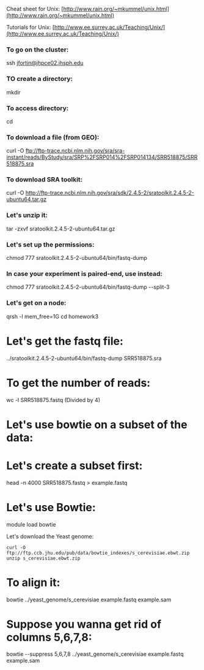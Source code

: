 Cheat sheet for Unix: [http://www.rain.org/~mkummel/unix.html](http://www.rain.org/~mkummel/unix.html)

Tutorials for Unix: [http://www.ee.surrey.ac.uk/Teaching/Unix/](http://www.ee.surrey.ac.uk/Teaching/Unix/)


###  To go on the cluster:
ssh jfortin@jhpce02.jhsph.edu

### TO create a directory:
mkdir <nameOfYourDirectory>

### To access directory:
cd <nameOfYourDirectory>

### To download a file (from GEO):
curl -O ftp://ftp-trace.ncbi.nlm.nih.gov/sra/sra-instant/reads/ByStudy/sra/SRP%2FSRP014%2FSRP014134/SRR518875/SRR518875.sra


### To download SRA toolkit:
curl -O http://ftp-trace.ncbi.nlm.nih.gov/sra/sdk/2.4.5-2/sratoolkit.2.4.5-2-ubuntu64.tar.gz

### Let's unzip it:
tar -zxvf sratoolkit.2.4.5-2-ubuntu64.tar.gz

### Let's set up the permissions:
chmod 777 sratoolkit.2.4.5-2-ubuntu64/bin/fastq-dump
### In case your experiment is paired-end, use instead:
chmod 777 sratoolkit.2.4.5-2-ubuntu64/bin/fastq-dump --split-3

### Let's get on a node:
qrsh -l mem_free=1G
cd homework3

# Let's get the fastq file:
../sratoolkit.2.4.5-2-ubuntu64/bin/fastq-dump SRR518875.sra

# To get the number of reads:
wc -l SRR518875.fastq (Divided by 4)

# Let's use bowtie on a subset of the data:
# Let's create a subset first:
head -n 4000 SRR518875.fastq > example.fastq

# Let's use Bowtie:
module load bowtie

Let's download the Yeast genome:

    curl -O ftp://ftp.ccb.jhu.edu/pub/data/bowtie_indexes/s_cerevisiae.ebwt.zip
    unzip s_cerevisiae.ebwt.zip

# To align it:
bowtie ../yeast_genome/s_cerevisiae example.fastq example.sam 
# Suppose you wanna get rid of columns 5,6,7,8:
bowtie  --suppress 5,6,7,8 ../yeast_genome/s_cerevisiae example.fastq example.sam 





